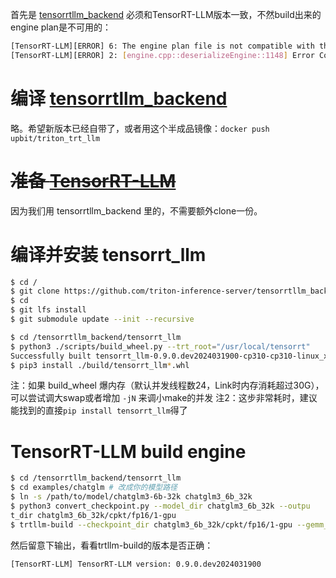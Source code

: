 首先是 [tensorrtllm_backend](https://github.com/triton-inference-server/tensorrtllm_backend) 必须和TensorRT-LLM版本一致，不然build出来的engine plan是不可用的：
```bash
[TensorRT-LLM][ERROR] 6: The engine plan file is not compatible with this version of TensorRT, expecting library version 9.2.0.5 got 9.3.0.1, please rebuild.
[TensorRT-LLM][ERROR] 2: [engine.cpp::deserializeEngine::1148] Error Code 2: Internal Error (Assertion engine->deserialize(start, size, allocator, runtime) failed. )
```

# 编译 [tensorrtllm_backend](https://github.com/triton-inference-server/tensorrtllm_backend)

略。希望新版本已经自带了，或者用这个半成品镜像：`docker push upbit/triton_trt_llm`

# ~~准备 [TensorRT-LLM](https://github.com/NVIDIA/TensorRT-LLM)~~

因为我们用 tensorrtllm_backend 里的，不需要额外clone一份。

# 编译并安装 tensorrt_llm

```bash
$ cd /
$ git clone https://github.com/triton-inference-server/tensorrtllm_backend
$ cd 
$ git lfs install
$ git submodule update --init --recursive

$ cd /tensorrtllm_backend/tensorrt_llm
$ python3 ./scripts/build_wheel.py --trt_root="/usr/local/tensorrt"
Successfully built tensorrt_llm-0.9.0.dev2024031900-cp310-cp310-linux_x86_64.whl
$ pip3 install ./build/tensorrt_llm*.whl
```
注：如果 build_wheel 爆内存（默认并发线程数24，Link时内存消耗超过30G），可以尝试调大swap或者增加 `-jN` 来调小make的并发
注2：这步非常耗时，建议能找到的直接`pip install tensorrt_llm`得了

# TensorRT-LLM build engine

```bash
$ cd /tensorrtllm_backend/tensorrt_llm
$ cd examples/chatglm # 改成你的模型路径
$ ln -s /path/to/model/chatglm3-6b-32k chatglm3_6b_32k
$ python3 convert_checkpoint.py --model_dir chatglm3_6b_32k --outpu
t_dir chatglm3_6b_32k/cpkt/fp16/1-gpu
$ trtllm-build --checkpoint_dir chatglm3_6b_32k/cpkt/fp16/1-gpu --gemm_plugin float16 --output_dir chatglm3_6b_32k/engine/fp16/1-gpu
```
然后留意下输出，看看trtllm-build的版本是否正确：

`[TensorRT-LLM] TensorRT-LLM version: 0.9.0.dev2024031900`


